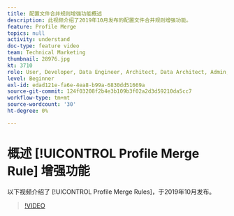 ```yaml
---
title: 配置文件合并规则增强功能概述
description: 此视频介绍了2019年10月发布的配置文件合并规则增强功能。
feature: Profile Merge
topics: null
activity: understand
doc-type: feature video
team: Technical Marketing
thumbnail: 28976.jpg
kt: 3710
role: User, Developer, Data Engineer, Architect, Data Architect, Admin, Leader
level: Beginner
exl-id: edad121e-fa6e-4ea8-b99a-6830dd51669a
source-git-commit: 124f03208f2b4e3b109b3f02a2d3d59210da5cc7
workflow-type: tm+mt
source-wordcount: '30'
ht-degree: 0%

---
```


# 概述 [!UICONTROL Profile Merge Rule] 增强功能

以下视频介绍了 [!UICONTROL Profile Merge Rules]，于2019年10月发布。

>[!VIDEO](https://video.tv.adobe.com/v/28976/?quality=12)
